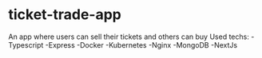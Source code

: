 # ticket-trade-app
An app where users can sell their tickets and others can buy
Used techs:
 -Typescript
 -Express
 -Docker
 -Kubernetes
 -Nginx
 -MongoDB
 -NextJs
